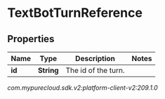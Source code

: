 # TextBotTurnReference


## Properties

| Name | Type | Description | Notes |
| ------------ | ------------- | ------------- | ------------- |
| **id** | **String** | The id of the turn. |  |




_com.mypurecloud.sdk.v2:platform-client-v2:209.1.0_
